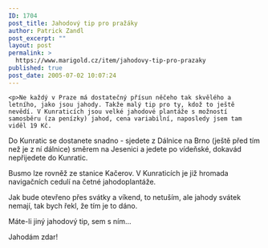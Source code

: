 ```yaml
---
ID: 1704
post_title: Jahodový tip pro pražáky
author: Patrick Zandl
post_excerpt: ""
layout: post
permalink: >
  https://www.marigold.cz/item/jahodovy-tip-pro-prazaky
published: true
post_date: 2005-07-02 10:07:24
---
```

	<p>Ne každý v Praze má dostatečný přísun něčeho tak skvělého a letního, jako jsou jahody. Takže malý tip pro ty, kdož to ještě nevědí. V Kunraticích jsou velké jahodové plantáže s možností samosběru (za penízky) jahod, cena variabilní, naposledy jsem tam viděl 19 Kč. 
Do Kunratic se dostanete snadno - sjedete z Dálnice na Brno (ještě před tím než je z ní dálnice) směrem na Jesenici a jedete po vídeňské, dokavád nepřijedete do Kunratic.</p>
	<p>Busmo lze rovněž ze stanice Kačerov. 
V Kunraticích je již hromada navigačních cedulí na četné jahodoplantáže.</p>
	<p>Jak bude otevřeno přes svátky a víkend, to netuším, ale jahody svátek nemají, tak bych řekl, že tím je to dáno.</p>
	<p>Máte-li jiný jahodový tip, sem s ním...</p>
	<p>Jahodám zdar!
</p>